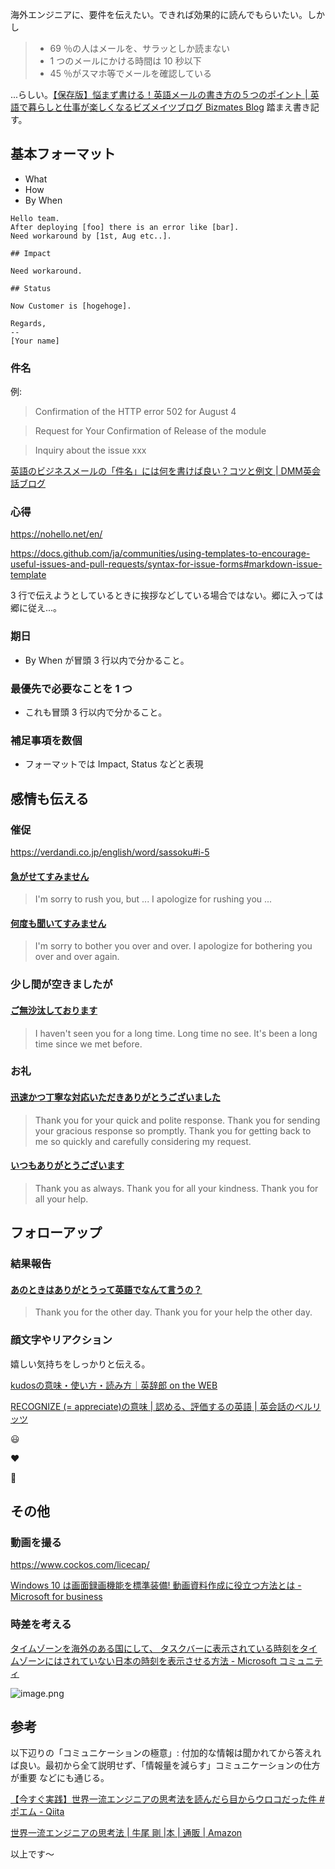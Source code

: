 海外エンジニアに、要件を伝えたい。できれば効果的に読んでもらいたい。しかし

>- 69 ％の人はメールを、サラッとしか読まない
>- 1 つのメールにかける時間は 10 秒以下
>- 45 ％がスマホ等でメールを確認している

...らしい。[【保存版】悩まず書ける！英語メールの書き方の５つのポイント | 英語で暮らしと仕事が楽しくなるビズメイツブログ Bizmates Blog](https://www.bizmates.jp/blog/mail/) 
踏まえ書き記す。


## 基本フォーマット
- What
- How 
- By When

```
Hello team.
After deploying [foo] there is an error like [bar].
Need workaround by [1st, Aug etc..].

## Impact

Need workaround.

## Status

Now Customer is [hogehoge].

Regards,
--
[Your name]

```

### 件名

例:
> Confirmation of the HTTP error 502 for August 4

> Request for Your Confirmation of Release of the module

> Inquiry about the issue xxx

[英語のビジネスメールの「件名」には何を書けば良い？コツと例文 | DMM英会話ブログ](https://eikaiwa.dmm.com/blog/learning-english/subject-email/)

### 心得

https://nohello.net/en/

https://docs.github.com/ja/communities/using-templates-to-encourage-useful-issues-and-pull-requests/syntax-for-issue-forms#markdown-issue-template

3 行で伝えようとしているときに挨拶などしている場合ではない。郷に入っては郷に従え...。


### 期日
- By When が冒頭 3 行以内で分かること。

### 最優先で必要なことを 1 つ
- これも冒頭 3 行以内で分かること。

### 補足事項を数個

- フォーマットでは Impact, Status などと表現 

## 感情も伝える

### 催促

https://verdandi.co.jp/english/word/sassoku#i-5

#### [急がせてすみません](https://eikaiwa.dmm.com/uknow/questions/15171/)

> I'm sorry to rush you, but ...
> I apologize for rushing you ...

#### [何度も聞いてすみません](https://eikaiwa.dmm.com/uknow/questions/42066/)

> I'm sorry to bother you over and over.
> I apologize for bothering you over and over again.


### 少し間が空きましたが

#### [ご無沙汰しております](https://eikaiwa.dmm.com/uknow/questions/655/)

> I haven't seen you for a long time.
> Long time no see.
> It's been a long time since we met before.



### お礼

#### [迅速かつ丁寧な対応いただきありがとうございました](https://eikaiwa.dmm.com/uknow/questions/509/)

> Thank you for your quick and polite response. 
> Thank you for sending your gracious response so promptly. 
> Thank you for getting back to me so quickly and carefully considering my request. 


#### [いつもありがとうございます](https://eikaiwa.dmm.com/uknow/questions/49796/)

> Thank you as always.
> Thank you for all your kindness.
> Thank you for all your help.



## フォローアップ

### 結果報告


#### [あのときはありがとうって英語でなんて言うの？](https://eikaiwa.dmm.com/uknow/questions/22667/)

> Thank you for the other day. 
> Thank you for your help the other day. 



### 顔文字やリアクション

嬉しい気持ちをしっかりと伝える。

[kudosの意味・使い方・読み方｜英辞郎 on the WEB](https://eow.alc.co.jp/search?q=kudos)

[RECOGNIZE (= appreciate)の意味 | 認める、評価するの英語 | 英会話のベルリッツ](https://jp.berlitz.com/wm/09atwork/0225.htm)


:smiley: 

:heart: 

:tada: 





## その他

### 動画を撮る

https://www.cockos.com/licecap/

[Windows 10 は画面録画機能を標準装備! 動画資料作成に役立つ方法とは - Microsoft for business](https://www.microsoft.com/ja-jp/biz/smb/column-windows-10-screen-record)

### 時差を考える

[タイムゾーンを海外のある国にして、 タスクバーに表示されている時刻をタイムゾーンにはされていない日本の時刻を表示させる方法 - Microsoft コミュニティ](https://answers.microsoft.com/ja-jp/windows/forum/all/%E3%82%BF%E3%82%A4%E3%83%A0%E3%82%BE%E3%83%BC/bb1766c0-18c3-44a0-9c47-01153eec530b)



![image.png](https://qiita-image-store.s3.ap-northeast-1.amazonaws.com/0/93824/f9c02859-cb68-e31b-5940-ec75c09ed906.png)



## 参考

以下辺りの「コミュニケーションの極意」: 付加的な情報は聞かれてから答えれば良い。最初から全て説明せず、「情報量を減らす」コミュニケーションの仕方が重要 などにも通じる。

[【今すぐ実践】世界一流エンジニアの思考法を読んだら目からウロコだった件 #ポエム - Qiita](https://qiita.com/mokio/items/1526db10d8795ea235a0#4%E7%AB%A0-%E3%82%B3%E3%83%9F%E3%83%A5%E3%83%8B%E3%82%B1%E3%83%BC%E3%82%B7%E3%83%A7%E3%83%B3%E3%81%AE%E6%A5%B5%E6%84%8F)

[世界一流エンジニアの思考法 | 牛尾 剛 |本 | 通販 | Amazon](https://www.amazon.co.jp/%E4%B8%96%E7%95%8C%E4%B8%80%E6%B5%81%E3%82%A8%E3%83%B3%E3%82%B8%E3%83%8B%E3%82%A2%E3%81%AE%E6%80%9D%E8%80%83%E6%B3%95-%E7%89%9B%E5%B0%BE-%E5%89%9B/dp/4163917683)


以上です～
